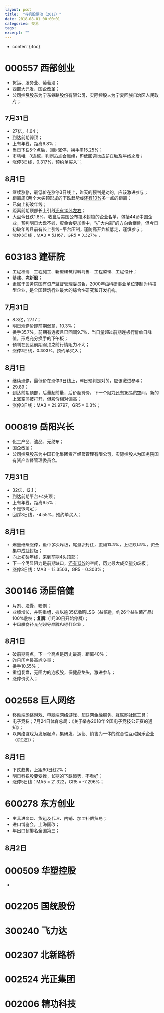 ```yaml
---
layout: post
title:  "待机股票池（2018）"
date: 2018-08-01 00:00:01
categories: 交易
tags: 
excerpt: ""
---
```


* content
{:toc}

# 000557 西部创业
* 货运、服务业、葡萄酒；
* 西部大开发、国企改革；
* 公司控股股东为宁东铁路股份有限公司，实际控股人为宁夏回族自治区人民政府；
## 7月31日
  + 27亿，4.64；
  + 到达前期弱顶；
  + 上有年线，距离6.8%；
  + 当日下跌5个点后，回封涨停，换手率15.25%；
  + 市场唯一3连板，判断热点会继续，即使回调也应该在触及年线之后；
  + 涨停3日线，0.317%，预约单买入`；
## 8月1日
  + 继续涨停，最低价在涨停3日线上，昨天的预判是对的，应该激进参与；
  + 距离周K两个大尖顶形成的下跌趋势线<u>还有10%</u>多一点的距离；
  + 已向上初破年线；
  + 距离前期顶部长上引线<u>还有10%左右</u>；
  + 大盘今日跌1.8%，收盘后美国公布技术封锁的企业名单，包括44家中国企业，预判明日大盘不妙，资金会更加集中，“扩大内需”的方向会继续，但今日初破年线且前有长上引线+平台压制，谨防高开炸板低走，谨慎参与；
  + 涨停3日线：MA3 = 5.1167，GR5 = 0.327%；




# 603183 建研院

* 工程检测、工程施工、新型建筑材料销售、工程监理、工程设计；
* 基建、**次新股**；
* 隶属于国务院国有资产监督管理委员会，2000年由科研事业单位转制为科技型企业，是全国建筑行业最大的综合性研究和开发机构。
## 7月31日
  + 8.3亿，27.17；
  + 明日涨停价即前期弱顶，10.3%；
  + 换手35.7%，前期有连板且已回调9.7%，当日量超过前期连板行情单日峰值，形成充分换手的下午板；
  + 预判在到达前期弱顶之前行情阻力不大；
  + 涨停3日线，0.303%，预约单买入；
## 8月1日
  + 继续涨停，最低价在涨停3日线上，昨日预判是对的，应该激进参与；
  + 29.89；
  + 到达前期顶部，后量超前量，后价超前价，下一个阻力<u>还有16%</u>的空间，新的上涨空间被打开，但股价相对偏高；
  + 涨停3日线：MA3 = 29.9797，GR5 = 0.3%；





# 000819 岳阳兴长

* 化工产品、油品、无纺布；
* 国企改革；
* 公司控股股东为中国石化集团资产经营管理有限公司，实际控股人为国务院国有资产监督管理委员会。
## 7月31日
  + 32亿，12.1；
  + 到达前期平台+4头顶；
  + 上有年线，距离6.5%；
  + 不是很确定；
  + 回踩3日线，-4.55%，预约单买入；
## 8月1日
  + 爆量继续涨停，盘中多次炸板，尾盘才封住，振幅13.3%，上证跌1.8%，资金集中成就封板；
  + 向上初破年线，来到前期4头顶部；
  + 下一个明显阻力是前期缺口，<u>还有13%</u>的空间，历史最大成交量分歧板；
  + 涨停3日线：MA3 = 13.3503，GR5 = 0.303%；




# 300146 汤臣倍健

* 片剂、胶囊、粉剂；
* 业绩增长，并购重组，拟以逾35亿收购LSG（益倍适，约26个益生菌产品）100%股权；**复牌**（1月30日开始停牌）；
* 中国膳食补充剂领导品牌和标杆企业；
## 8月1日
  + 破前期高点，下一个高点是历史最高，距离40%；
  + 昨日历史最高成交量；
  + 换手10.65%；
  + 重组复盘，无阻力的连板股，保健品龙头，激进参与；
  + 涨停价买入；




# 002558 巨人网络

* 移动端网络游戏、电脑端网络游戏、互联网金融服务、互联网社区工具；
* 电子竞技；7月24日体育总局：《关于举办2018年全国电子竞技公开赛的通知》；
* 以网络游戏为发展起点，集研发、运营、销售为一体的综合性互动娱乐企业（《征途》）；
## 8月1日
  + 下跌趋势，上距60日线2%；
  + 明日科技股要受挫，长期的下跌趋势，不看好；
  + 涨停5日线：MA5 = 21.322，GR5 = -7.296%；


# 600278 东方创业
* 主营进出口、货运及代理、内销、加工补偿贸易；
* 进口博览会，上海国改；
* 年出口额排名全国第三；
## 8月2日


# 000509 华塑控股
* 

# 002205 国统股份


# 300240 飞力达

# 002307 北新路桥


# 002524 光正集团


# 002006 精功科技


















